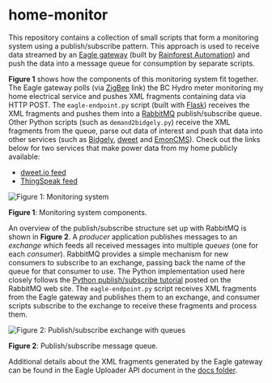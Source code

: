 home-monitor
============

This repository contains a collection of small scripts that form a monitoring system using a publish/subscribe pattern. This approach is used to receive data streamed by an [Eagle gateway](http://rainforestautomation.com/rfa-z109-eagle/) (built by [Rainforest Automation](http://rainforestautomation.com)) and push the data into a message queue for consumption by separate scripts.

**Figure 1** shows how the components of this monitoring system fit together. The Eagle gateway polls (via [ZigBee](http://www.zigbee.org) link) the BC Hydro meter monitoring my home electrical service and pushes XML fragments containing data via HTTP POST. The `eagle-endpoint.py` script (built with [Flask](http://flask.pocoo.org)) receives the XML fragments and pushes them into a [RabbitMQ](http://www.rabbitmq.com) publish/subscribe queue. Other Python scripts (such as `demand2bidgely.py`) receive the XML fragments from the queue, parse out data of interest and push that data into other services (such as [Bidgely](https://www.bidgely.com), [dweet](http://dweet.io) and [EmonCMS](http://emoncms.org)). Check out the links below for two services that make power data from my home publicly available:

- [dweet.io feed](http://dweet.io/follow/vangorp-home)
- [ThingSpeak feed](https://thingspeak.com/channels/22462#publicview)


![Figure 1: Monitoring system](https://raw.githubusercontent.com/jvangorp/monitor-apps/master/images/fig1-monitoring-system.png "Figure 1")

**Figure 1**: Monitoring system components.


An overview of the publish/subscribe structure set up with RabbitMQ is shown in **Figure 2**. A _producer_ application publishes messages to an _exchange_ which feeds all received messages into multiple _queues_ (one for each _consumer_). RabbitMQ provides a simple mechanism for new consumers to subscribe to an exchange, passing back the name of the queue for that consumer to use. The Python implementation used here closely follows the [Python publish/subscribe tutorial](http://www.rabbitmq.com/tutorials/tutorial-three-python.html) posted on the RabbitMQ web site. The `eagle-endpoint.py` script receives XML fragments from the Eagle gateway and publishes them to an exchange, and consumer scripts subscribe to the exchange to receive these fragments and process them.

![Figure 2: Publish/subscribe exchange with queues](https://raw.githubusercontent.com/jvangorp/monitor-apps/master/images/fig2-publish-subscribe.png "Figure 2")

**Figure 2**: Publish/subscribe message queue.

Additional details about the XML fragments generated by the Eagle gateway can be found in the Eagle Uploader API document in the [docs folder](https://github.com/jvangorp/monitor-apps/tree/master/docs). 
